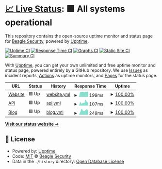 # [📈 Live Status](https://stats.beaglesecurity.com): <!--live status--> **🟩 All systems operational**

This repository contains the open-source uptime monitor and status page for [Beagle Security](https://beaglesecurity.com), powered by [Upptime](https://github.com/upptime/upptime).

[![Uptime CI](https://github.com/beaglesecurity/uptime/workflows/Uptime%20CI/badge.svg)](https://github.com/beaglesecurity/uptime/actions?query=workflow%3A%22Uptime+CI%22)
[![Response Time CI](https://github.com/beaglesecurity/uptime/workflows/Response%20Time%20CI/badge.svg)](https://github.com/beaglesecurity/uptime/actions?query=workflow%3A%22Response+Time+CI%22)
[![Graphs CI](https://github.com/beaglesecurity/uptime/workflows/Graphs%20CI/badge.svg)](https://github.com/beaglesecurity/uptime/actions?query=workflow%3A%22Graphs+CI%22)
[![Static Site CI](https://github.com/beaglesecurity/uptime/workflows/Static%20Site%20CI/badge.svg)](https://github.com/beaglesecurity/uptime/actions?query=workflow%3A%22Static+Site+CI%22)
[![Summary CI](https://github.com/beaglesecurity/uptime/workflows/Summary%20CI/badge.svg)](https://github.com/beaglesecurity/uptime/actions?query=workflow%3A%22Summary+CI%22)

With [Upptime](https://upptime.js.org), you can get your own unlimited and free uptime monitor and status page, powered entirely by a GitHub repository. We use [Issues](https://github.com/beaglesecurity/uptime/issues) as incident reports, [Actions](https://github.com/beaglesecurity/uptime/actions) as uptime monitors, and [Pages](https://stats.beaglesecurity.com) for the status page.

<!--start: status pages-->
<!-- This summary is generated by Upptime (https://github.com/upptime/upptime) -->
<!-- Do not edit this manually, your changes will be overwritten -->
<!-- prettier-ignore -->
| URL | Status | History | Response Time | Uptime |
| --- | ------ | ------- | ------------- | ------ |
| <img alt="" src="https://favicons.githubusercontent.com/beaglesecurity.com" height="13"> [Website](https://beaglesecurity.com) | 🟩 Up | [website.yml](https://github.com/beaglesecurity/uptime/commits/HEAD/history/website.yml) | <details><summary><img alt="Response time graph" src="./graphs/website/response-time-week.png" height="20"> 199ms</summary><br><a href="https://status.beaglesecurity.com/history/website"><img alt="Response time 269" src="https://img.shields.io/endpoint?url=https%3A%2F%2Fraw.githubusercontent.com%2Fbeaglesecurity%2Fuptime%2FHEAD%2Fapi%2Fwebsite%2Fresponse-time.json"></a><br><a href="https://status.beaglesecurity.com/history/website"><img alt="24-hour response time 223" src="https://img.shields.io/endpoint?url=https%3A%2F%2Fraw.githubusercontent.com%2Fbeaglesecurity%2Fuptime%2FHEAD%2Fapi%2Fwebsite%2Fresponse-time-day.json"></a><br><a href="https://status.beaglesecurity.com/history/website"><img alt="7-day response time 199" src="https://img.shields.io/endpoint?url=https%3A%2F%2Fraw.githubusercontent.com%2Fbeaglesecurity%2Fuptime%2FHEAD%2Fapi%2Fwebsite%2Fresponse-time-week.json"></a><br><a href="https://status.beaglesecurity.com/history/website"><img alt="30-day response time 224" src="https://img.shields.io/endpoint?url=https%3A%2F%2Fraw.githubusercontent.com%2Fbeaglesecurity%2Fuptime%2FHEAD%2Fapi%2Fwebsite%2Fresponse-time-month.json"></a><br><a href="https://status.beaglesecurity.com/history/website"><img alt="1-year response time 236" src="https://img.shields.io/endpoint?url=https%3A%2F%2Fraw.githubusercontent.com%2Fbeaglesecurity%2Fuptime%2FHEAD%2Fapi%2Fwebsite%2Fresponse-time-year.json"></a></details> | <details><summary><a href="https://status.beaglesecurity.com/history/website">100.00%</a></summary><a href="https://status.beaglesecurity.com/history/website"><img alt="All-time uptime 100.00%" src="https://img.shields.io/endpoint?url=https%3A%2F%2Fraw.githubusercontent.com%2Fbeaglesecurity%2Fuptime%2FHEAD%2Fapi%2Fwebsite%2Fuptime.json"></a><br><a href="https://status.beaglesecurity.com/history/website"><img alt="24-hour uptime 100.00%" src="https://img.shields.io/endpoint?url=https%3A%2F%2Fraw.githubusercontent.com%2Fbeaglesecurity%2Fuptime%2FHEAD%2Fapi%2Fwebsite%2Fuptime-day.json"></a><br><a href="https://status.beaglesecurity.com/history/website"><img alt="7-day uptime 100.00%" src="https://img.shields.io/endpoint?url=https%3A%2F%2Fraw.githubusercontent.com%2Fbeaglesecurity%2Fuptime%2FHEAD%2Fapi%2Fwebsite%2Fuptime-week.json"></a><br><a href="https://status.beaglesecurity.com/history/website"><img alt="30-day uptime 100.00%" src="https://img.shields.io/endpoint?url=https%3A%2F%2Fraw.githubusercontent.com%2Fbeaglesecurity%2Fuptime%2FHEAD%2Fapi%2Fwebsite%2Fuptime-month.json"></a><br><a href="https://status.beaglesecurity.com/history/website"><img alt="1-year uptime 100.00%" src="https://img.shields.io/endpoint?url=https%3A%2F%2Fraw.githubusercontent.com%2Fbeaglesecurity%2Fuptime%2FHEAD%2Fapi%2Fwebsite%2Fuptime-year.json"></a></details>
| <img alt="" src="https://favicons.githubusercontent.com/api.beaglesecurity.com" height="13"> [API](https://api.beaglesecurity.com/healthz) | 🟩 Up | [api.yml](https://github.com/beaglesecurity/uptime/commits/HEAD/history/api.yml) | <details><summary><img alt="Response time graph" src="./graphs/api/response-time-week.png" height="20"> 107ms</summary><br><a href="https://status.beaglesecurity.com/history/api"><img alt="Response time 215" src="https://img.shields.io/endpoint?url=https%3A%2F%2Fraw.githubusercontent.com%2Fbeaglesecurity%2Fuptime%2FHEAD%2Fapi%2Fapi%2Fresponse-time.json"></a><br><a href="https://status.beaglesecurity.com/history/api"><img alt="24-hour response time 96" src="https://img.shields.io/endpoint?url=https%3A%2F%2Fraw.githubusercontent.com%2Fbeaglesecurity%2Fuptime%2FHEAD%2Fapi%2Fapi%2Fresponse-time-day.json"></a><br><a href="https://status.beaglesecurity.com/history/api"><img alt="7-day response time 107" src="https://img.shields.io/endpoint?url=https%3A%2F%2Fraw.githubusercontent.com%2Fbeaglesecurity%2Fuptime%2FHEAD%2Fapi%2Fapi%2Fresponse-time-week.json"></a><br><a href="https://status.beaglesecurity.com/history/api"><img alt="30-day response time 191" src="https://img.shields.io/endpoint?url=https%3A%2F%2Fraw.githubusercontent.com%2Fbeaglesecurity%2Fuptime%2FHEAD%2Fapi%2Fapi%2Fresponse-time-month.json"></a><br><a href="https://status.beaglesecurity.com/history/api"><img alt="1-year response time 240" src="https://img.shields.io/endpoint?url=https%3A%2F%2Fraw.githubusercontent.com%2Fbeaglesecurity%2Fuptime%2FHEAD%2Fapi%2Fapi%2Fresponse-time-year.json"></a></details> | <details><summary><a href="https://status.beaglesecurity.com/history/api">100.00%</a></summary><a href="https://status.beaglesecurity.com/history/api"><img alt="All-time uptime 99.93%" src="https://img.shields.io/endpoint?url=https%3A%2F%2Fraw.githubusercontent.com%2Fbeaglesecurity%2Fuptime%2FHEAD%2Fapi%2Fapi%2Fuptime.json"></a><br><a href="https://status.beaglesecurity.com/history/api"><img alt="24-hour uptime 100.00%" src="https://img.shields.io/endpoint?url=https%3A%2F%2Fraw.githubusercontent.com%2Fbeaglesecurity%2Fuptime%2FHEAD%2Fapi%2Fapi%2Fuptime-day.json"></a><br><a href="https://status.beaglesecurity.com/history/api"><img alt="7-day uptime 100.00%" src="https://img.shields.io/endpoint?url=https%3A%2F%2Fraw.githubusercontent.com%2Fbeaglesecurity%2Fuptime%2FHEAD%2Fapi%2Fapi%2Fuptime-week.json"></a><br><a href="https://status.beaglesecurity.com/history/api"><img alt="30-day uptime 100.00%" src="https://img.shields.io/endpoint?url=https%3A%2F%2Fraw.githubusercontent.com%2Fbeaglesecurity%2Fuptime%2FHEAD%2Fapi%2Fapi%2Fuptime-month.json"></a><br><a href="https://status.beaglesecurity.com/history/api"><img alt="1-year uptime 99.90%" src="https://img.shields.io/endpoint?url=https%3A%2F%2Fraw.githubusercontent.com%2Fbeaglesecurity%2Fuptime%2FHEAD%2Fapi%2Fapi%2Fuptime-year.json"></a></details>
| <img alt="" src="https://favicons.githubusercontent.com/beaglesecurity.com" height="13"> [Blog](https://beaglesecurity.com/blog) | 🟩 Up | [blog.yml](https://github.com/beaglesecurity/uptime/commits/HEAD/history/blog.yml) | <details><summary><img alt="Response time graph" src="./graphs/blog/response-time-week.png" height="20"> 249ms</summary><br><a href="https://status.beaglesecurity.com/history/blog"><img alt="Response time 333" src="https://img.shields.io/endpoint?url=https%3A%2F%2Fraw.githubusercontent.com%2Fbeaglesecurity%2Fuptime%2FHEAD%2Fapi%2Fblog%2Fresponse-time.json"></a><br><a href="https://status.beaglesecurity.com/history/blog"><img alt="24-hour response time 226" src="https://img.shields.io/endpoint?url=https%3A%2F%2Fraw.githubusercontent.com%2Fbeaglesecurity%2Fuptime%2FHEAD%2Fapi%2Fblog%2Fresponse-time-day.json"></a><br><a href="https://status.beaglesecurity.com/history/blog"><img alt="7-day response time 249" src="https://img.shields.io/endpoint?url=https%3A%2F%2Fraw.githubusercontent.com%2Fbeaglesecurity%2Fuptime%2FHEAD%2Fapi%2Fblog%2Fresponse-time-week.json"></a><br><a href="https://status.beaglesecurity.com/history/blog"><img alt="30-day response time 245" src="https://img.shields.io/endpoint?url=https%3A%2F%2Fraw.githubusercontent.com%2Fbeaglesecurity%2Fuptime%2FHEAD%2Fapi%2Fblog%2Fresponse-time-month.json"></a><br><a href="https://status.beaglesecurity.com/history/blog"><img alt="1-year response time 291" src="https://img.shields.io/endpoint?url=https%3A%2F%2Fraw.githubusercontent.com%2Fbeaglesecurity%2Fuptime%2FHEAD%2Fapi%2Fblog%2Fresponse-time-year.json"></a></details> | <details><summary><a href="https://status.beaglesecurity.com/history/blog">100.00%</a></summary><a href="https://status.beaglesecurity.com/history/blog"><img alt="All-time uptime 100.00%" src="https://img.shields.io/endpoint?url=https%3A%2F%2Fraw.githubusercontent.com%2Fbeaglesecurity%2Fuptime%2FHEAD%2Fapi%2Fblog%2Fuptime.json"></a><br><a href="https://status.beaglesecurity.com/history/blog"><img alt="24-hour uptime 100.00%" src="https://img.shields.io/endpoint?url=https%3A%2F%2Fraw.githubusercontent.com%2Fbeaglesecurity%2Fuptime%2FHEAD%2Fapi%2Fblog%2Fuptime-day.json"></a><br><a href="https://status.beaglesecurity.com/history/blog"><img alt="7-day uptime 100.00%" src="https://img.shields.io/endpoint?url=https%3A%2F%2Fraw.githubusercontent.com%2Fbeaglesecurity%2Fuptime%2FHEAD%2Fapi%2Fblog%2Fuptime-week.json"></a><br><a href="https://status.beaglesecurity.com/history/blog"><img alt="30-day uptime 100.00%" src="https://img.shields.io/endpoint?url=https%3A%2F%2Fraw.githubusercontent.com%2Fbeaglesecurity%2Fuptime%2FHEAD%2Fapi%2Fblog%2Fuptime-month.json"></a><br><a href="https://status.beaglesecurity.com/history/blog"><img alt="1-year uptime 100.00%" src="https://img.shields.io/endpoint?url=https%3A%2F%2Fraw.githubusercontent.com%2Fbeaglesecurity%2Fuptime%2FHEAD%2Fapi%2Fblog%2Fuptime-year.json"></a></details>

<!--end: status pages-->

[**Visit our status website →**](https://stats.beaglesecurity.com)

## 📄 License

- Powered by: [Upptime](https://github.com/upptime/upptime)
- Code: [MIT](./LICENSE) © [Beagle Security](https://beaglesecurity.com)
- Data in the `./history` directory: [Open Database License](https://opendatacommons.org/licenses/odbl/1-0/)
